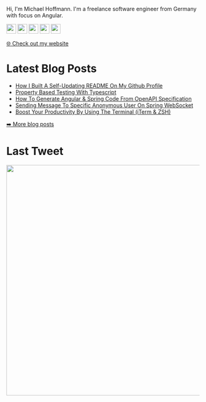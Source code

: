 <p>Hi, I'm Michael Hoffmann. I'm a freelance software engineer from Germany with focus on Angular.</p>
<p><a href="https://www.twitter.com/mokkapps"><img src="https://img.shields.io/badge/twitter-%231DA1F2.svg?&style=for-the-badge&logo=twitter&logoColor=white" height=25></a> <a href="https://www.linkedin.com/in/michael-hoffmann-3b8933b1"><img src="https://img.shields.io/badge/linkedin-%230077B5.svg?&style=for-the-badge&logo=linkedin&logoColor=white" height=25></a> <a href="https://www.instagram.com/mokkapps/"><img src="https://img.shields.io/badge/instagram-%23E4405F.svg?&style=for-the-badge&logo=instagram&logoColor=white" height=25></a> <a href="https://medium.com/@MokkappsDev"><img src="https://img.shields.io/badge/medium-%2312100E.svg?&style=for-the-badge&logo=medium&logoColor=white" height=25></a> <a href="https://dev.to/mokkapps"><img src="https://img.shields.io/badge/DEV.TO-%230A0A0A.svg?&style=for-the-badge&logo=dev-dot-to&logoColor=white" height=25></a></p>
<p><a href="https://www.mokkapps.de">🌐 Check out my website</a></p>
<h1>Latest Blog Posts</h1>
  <ul>
    <li><a href=https://www.mokkapps.deblog//how-i-built-a-self-updating-readme-on-my-git-hub-profile/>How I Built A Self-Updating README On My Github Profile</a></li><li><a href=https://www.mokkapps.deblog//property-based-testing-with-type-script/>Property Based Testing With Typescript</a></li><li><a href=https://www.mokkapps.deblog//how-to-generate-angular-and-spring-code-from-open-api-specification/>How To Generate Angular & Spring Code From OpenAPI Specification</a></li><li><a href=https://www.mokkapps.deblog//sending-message-to-specific-anonymous-user-on-spring-websocket/>Sending Message To Specific Anonymous User On Spring WebSocket</a></li><li><a href=https://www.mokkapps.deblog//boost-your-productivity-by-using-the-terminal-iterm-and-zsh/>Boost Your Productivity By Using The Terminal (iTerm & ZSH)</a></li>
  </ul>
<p><a href="https://www.mokkapps.de/blog">➡️ More blog posts</a></p>
<h1>Last Tweet</h1>
<p><a href="https://www.twitter.com/mokkapps"><img src="https://github.com/mokkapps/mokkapps/blob/master/tweet.png" width="600"></a></p>
